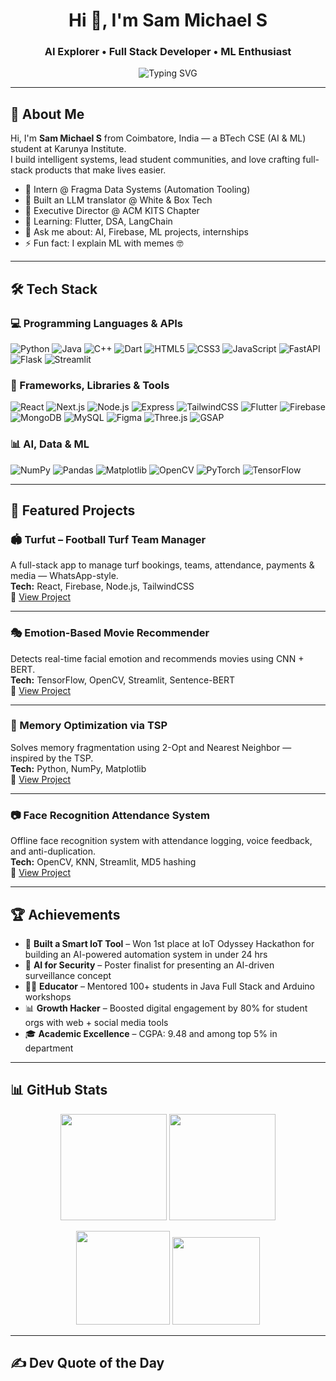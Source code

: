 <h1 align="center">Hi 👋, I'm Sam Michael S</h1>
<h3 align="center">AI Explorer • Full Stack Developer • ML Enthusiast</h3>

<p align="center">
  <img src="https://readme-typing-svg.herokuapp.com?font=Fira+Code&size=24&pause=1000&color=00FFDD&center=true&vCenter=true&width=600&lines=Building+AI-powered+apps+%7C+React%2C+FastAPI+%2B+Firebase+Dev;Hackathon+Champion+%7C+Tech+Mentor+%7C+Open+Source+Fan" alt="Typing SVG" />
</p>

---

## 🚀 About Me

Hi, I'm **Sam Michael S** from Coimbatore, India — a BTech CSE (AI & ML) student at Karunya Institute.  
I build intelligent systems, lead student communities, and love crafting full-stack products that make lives easier.

- 🔭 Intern @ Fragma Data Systems (Automation Tooling)  
- 🧠 Built an LLM translator @ White & Box Tech  
- 👑 Executive Director @ ACM KITS Chapter  
- 🌱 Learning: Flutter, DSA, LangChain  
- 💬 Ask me about: AI, Firebase, ML projects, internships  
- ⚡ Fun fact: I explain ML with memes 🤓

---

## 🛠 Tech Stack

### 💻 Programming Languages & APIs  
![Python](https://img.shields.io/badge/Python-14354C?style=for-the-badge&logo=python&logoColor=white)
![Java](https://img.shields.io/badge/Java-ED8B00?style=for-the-badge&logo=java&logoColor=white)
![C++](https://img.shields.io/badge/C++-00599C?style=for-the-badge&logo=c%2B%2B&logoColor=white)
![Dart](https://img.shields.io/badge/Dart-0175C2?style=for-the-badge&logo=dart&logoColor=white)
![HTML5](https://img.shields.io/badge/HTML5-E34F26?style=for-the-badge&logo=html5&logoColor=white)
![CSS3](https://img.shields.io/badge/CSS3-1572B6?style=for-the-badge&logo=css3&logoColor=white)
![JavaScript](https://img.shields.io/badge/JavaScript-F7DF1E?style=for-the-badge&logo=javascript&logoColor=black)
![FastAPI](https://img.shields.io/badge/FastAPI-009688?style=for-the-badge&logo=fastapi)
![Flask](https://img.shields.io/badge/Flask-000000?style=for-the-badge&logo=flask&logoColor=white)
![Streamlit](https://img.shields.io/badge/Streamlit-FF4B4B?style=for-the-badge&logo=streamlit&logoColor=white)

### 🧰 Frameworks, Libraries & Tools  
![React](https://img.shields.io/badge/React-20232A?style=for-the-badge&logo=react&logoColor=61DAFB)
![Next.js](https://img.shields.io/badge/Next.js-000000?style=for-the-badge&logo=next.js&logoColor=white)
![Node.js](https://img.shields.io/badge/Node.js-339933?style=for-the-badge&logo=nodedotjs&logoColor=white)
![Express](https://img.shields.io/badge/Express.js-404D59?style=for-the-badge)
![TailwindCSS](https://img.shields.io/badge/Tailwind_CSS-38B2AC?style=for-the-badge&logo=tailwind-css&logoColor=white)
![Flutter](https://img.shields.io/badge/Flutter-02569B?style=for-the-badge&logo=flutter&logoColor=white)
![Firebase](https://img.shields.io/badge/Firebase-ffca28?style=for-the-badge&logo=firebase&logoColor=black)
![MongoDB](https://img.shields.io/badge/MongoDB-4EA94B?style=for-the-badge&logo=mongodb&logoColor=white)
![MySQL](https://img.shields.io/badge/MySQL-00758F?style=for-the-badge&logo=mysql&logoColor=white)
![Figma](https://img.shields.io/badge/Figma-F24E1E?style=for-the-badge&logo=figma&logoColor=white)
![Three.js](https://img.shields.io/badge/Three.js-000000?style=for-the-badge&logo=three.js&logoColor=white)
![GSAP](https://img.shields.io/badge/GSAP-88CE02?style=for-the-badge&logo=greensock&logoColor=black)

### 📊 AI, Data & ML  
![NumPy](https://img.shields.io/badge/Numpy-013243?style=for-the-badge&logo=numpy)
![Pandas](https://img.shields.io/badge/Pandas-150458?style=for-the-badge&logo=pandas)
![Matplotlib](https://img.shields.io/badge/Matplotlib-ffffff?style=for-the-badge&logo=matplotlib&logoColor=black)
![OpenCV](https://img.shields.io/badge/OpenCV-5C3EE8?style=for-the-badge&logo=opencv&logoColor=white)
![PyTorch](https://img.shields.io/badge/PyTorch-EE4C2C?style=for-the-badge&logo=pytorch&logoColor=white)
![TensorFlow](https://img.shields.io/badge/TensorFlow-FF6F00?style=for-the-badge&logo=tensorflow&logoColor=white)

---

## 📌 Featured Projects

### 🏟️ Turfut – Football Turf Team Manager  
A full-stack app to manage turf bookings, teams, attendance, payments & media — WhatsApp-style.  
**Tech:** React, Firebase, Node.js, TailwindCSS  
🔗 [View Project](https://github.com/sms32)

---

### 🎭 Emotion-Based Movie Recommender  
Detects real-time facial emotion and recommends movies using CNN + BERT.  
**Tech:** TensorFlow, OpenCV, Streamlit, Sentence-BERT  
🔗 [View Project](https://github.com/sms32)

---

### 🧠 Memory Optimization via TSP  
Solves memory fragmentation using 2-Opt and Nearest Neighbor — inspired by the TSP.  
**Tech:** Python, NumPy, Matplotlib  
🔗 [View Project](https://github.com/sms32)

---

### 📷 Face Recognition Attendance System  
Offline face recognition system with attendance logging, voice feedback, and anti-duplication.  
**Tech:** OpenCV, KNN, Streamlit, MD5 hashing  
🔗 [View Project](https://github.com/sms32)

---

## 🏆 Achievements

- 🥇 **Built a Smart IoT Tool** – Won 1st place at IoT Odyssey Hackathon for building an AI-powered automation system in under 24 hrs  
- 🧠 **AI for Security** – Poster finalist for presenting an AI-driven surveillance concept  
- 👨‍🏫 **Educator** – Mentored 100+ students in Java Full Stack and Arduino workshops  
- 📊 **Growth Hacker** – Boosted digital engagement by 80% for student orgs with web + social media tools  
- 🎓 **Academic Excellence** – CGPA: 9.48 and among top 5% in department

---

## 📊 GitHub Stats

<p align="center">
  <img src="https://github-readme-stats.vercel.app/api?username=sms32&show_icons=true&theme=radical" height="170px"/>
  <img src="https://github-readme-streak-stats.herokuapp.com/?user=sms32&theme=radical" height="170px"/>
</p>

<p align="center">
  <img src="https://github-readme-stats.vercel.app/api/top-langs/?username=sms32&layout=compact&theme=radical" height="150px"/>
  <img src="https://github-profile-trophy.vercel.app/?username=sms32&theme=radical&row=1&column=6" height="140px"/>
</p>

---

## ✍️ Dev Quote of the Day

<p align="center">
  <img src="https://quotes-github-readme.vercel.app/api?type=
